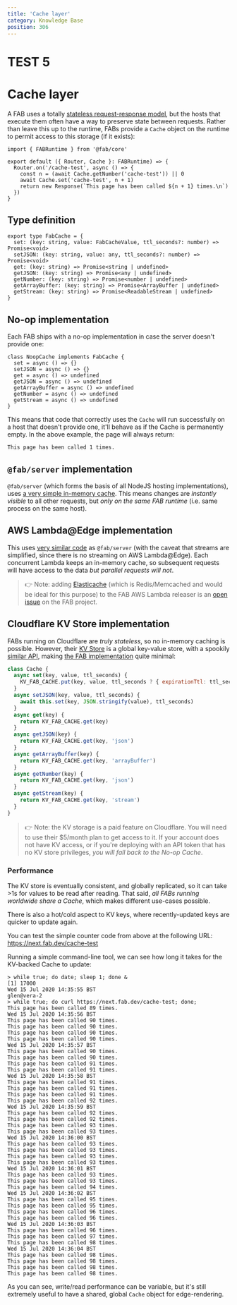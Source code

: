 ```yaml
---
title: 'Cache layer'
category: Knowledge Base
position: 306
---
```


# TEST 5

# Cache layer

A FAB uses a totally [stateless request-response model](https://acloud.guru/forums/aws-certified-solutions-architect-associate/discussion/-KIbOMbOWAdrGAHG0xFh/stateful-stateless-web-service?answer=-KIbiH9anmti9bwC3TDK), but the hosts that execute them often have a way to preserve state between requests. Rather than leave this up to the runtime, FABs provide a `Cache` object on the runtime to permit access to this storage (if it exists):

```ts[counter.js]
import { FABRuntime } from '@fab/core'

export default ({ Router, Cache }: FABRuntime) => {
  Router.on('/cache-test', async () => {
    const n = (await Cache.getNumber('cache-test')) || 0
    await Cache.set('cache-test', n + 1)
    return new Response(`This page has been called ${n + 1} times.\n`)
  })
}
```

## Type definition

```ts[types.ts]
export type FabCache = {
  set: (key: string, value: FabCacheValue, ttl_seconds?: number) => Promise<void>
  setJSON: (key: string, value: any, ttl_seconds?: number) => Promise<void>
  get: (key: string) => Promise<string | undefined>
  getJSON: (key: string) => Promise<any | undefined>
  getNumber: (key: string) => Promise<number | undefined>
  getArrayBuffer: (key: string) => Promise<ArrayBuffer | undefined>
  getStream: (key: string) => Promise<ReadableStream | undefined>
}
```

## No-op implementation

Each FAB ships with a no-op implementation in case the server doesn't provide one:

```ts[no-op-cache.ts]
class NoopCache implements FabCache {
  set = async () => {}
  setJSON = async () => {}
  get = async () => undefined
  getJSON = async () => undefined
  getArrayBuffer = async () => undefined
  getNumber = async () => undefined
  getStream = async () => undefined
}
```

This means that code that correctly uses the `Cache` will run successfully on a host that doesn't provide one, it'll behave as if the Cache is permanently empty. In the above example, the page will always return:

```
This page has been called 1 times.
```

## `@fab/server` implementation

`@fab/server` (which forms the basis of all NodeJS hosting implementations), uses [a very simple in-memory cache](https://github.com/fab-spec/fab/blob/master/packages/server/src/cache.ts). This means changes are _instantly visible_ to all other requests, but _only on the same FAB runtime_ (i.e. same process on the same host).

## AWS Lambda@Edge implementation

This uses [very similar code](https://github.com/fab-spec/fab/blob/master/packages/deployer-aws-lambda/templates/index.js#L30) as `@fab/server` (with the caveat that streams are simplified, since there is no streaming on AWS Lambda@Edge). Each concurrent Lambda keeps an in-memory cache, so subsequent requests will have access to the data _but parallel requests will not_.

> 👉 Note: adding [Elasticache](https://aws.amazon.com/elasticache/) (which is Redis/Memcached and would be ideal for this purpose) to the FAB AWS Lambda releaser is an [open issue](https://github.com/fab-spec/fab/issues/208) on the FAB project.

## Cloudflare KV Store implementation

FABs running on Cloudflare are _truly stateless_, so no in-memory caching is possible. However, their [KV Store](https://developers.cloudflare.com/workers/reference/storage) is a global key-value store, with a spookily [similar API](https://developers.cloudflare.com/workers/reference/apis/kv), making [the FAB implementation](https://github.com/fab-spec/fab/blob/master/packages/deployer-cf-workers/templates/index.js#L39) quite minimal:

```js
class Cache {
  async set(key, value, ttl_seconds) {
    KV_FAB_CACHE.put(key, value, ttl_seconds ? { expirationTtl: ttl_seconds } : undefined)
  }
  async setJSON(key, value, ttl_seconds) {
    await this.set(key, JSON.stringify(value), ttl_seconds)
  }
  async get(key) {
    return KV_FAB_CACHE.get(key)
  }
  async getJSON(key) {
    return KV_FAB_CACHE.get(key, 'json')
  }
  async getArrayBuffer(key) {
    return KV_FAB_CACHE.get(key, 'arrayBuffer')
  }
  async getNumber(key) {
    return KV_FAB_CACHE.get(key, 'json')
  }
  async getStream(key) {
    return KV_FAB_CACHE.get(key, 'stream')
  }
}
```

> 👉 Note: the KV storage is a paid feature on Cloudflare. You will need to use their \$5/month plan to get access to it. If your account does not have KV access, or if you're deploying with an API token that has no KV store privileges, _you will fall back to the No-op Cache_.

### Performance

The KV store is eventually consistent, and globally replicated, so it can take >1s for values to be read after reading. That said, _all FABs running worldwide share a Cache_, which makes different use-cases possible.

There is also a hot/cold aspect to KV keys, where recently-updated keys are quicker to update again.

You can test the simple counter code from above at the following URL: https://next.fab.dev/cache-test

Running a simple command-line tool, we can see how long it takes for the KV-backed Cache to update:

```
> while true; do date; sleep 1; done &
[1] 17000
Wed 15 Jul 2020 14:35:55 BST
glen@vera-2
> while true; do curl https://next.fab.dev/cache-test; done;
This page has been called 89 times.
Wed 15 Jul 2020 14:35:56 BST
This page has been called 90 times.
This page has been called 90 times.
This page has been called 90 times.
This page has been called 90 times.
Wed 15 Jul 2020 14:35:57 BST
This page has been called 90 times.
This page has been called 90 times.
This page has been called 91 times.
This page has been called 91 times.
Wed 15 Jul 2020 14:35:58 BST
This page has been called 91 times.
This page has been called 91 times.
This page has been called 91 times.
This page has been called 92 times.
Wed 15 Jul 2020 14:35:59 BST
This page has been called 92 times.
This page has been called 92 times.
This page has been called 93 times.
This page has been called 93 times.
Wed 15 Jul 2020 14:36:00 BST
This page has been called 93 times.
This page has been called 93 times.
This page has been called 93 times.
This page has been called 93 times.
Wed 15 Jul 2020 14:36:01 BST
This page has been called 93 times.
This page has been called 93 times.
This page has been called 94 times.
Wed 15 Jul 2020 14:36:02 BST
This page has been called 95 times.
This page has been called 95 times.
This page has been called 96 times.
This page has been called 96 times.
Wed 15 Jul 2020 14:36:03 BST
This page has been called 96 times.
This page has been called 97 times.
This page has been called 98 times.
Wed 15 Jul 2020 14:36:04 BST
This page has been called 98 times.
This page has been called 98 times.
This page has been called 98 times.
This page has been called 98 times.
```

As you can see, write/read performance can be variable, but it's still extremely useful to have a shared, global `Cache` object for edge-rendering.
